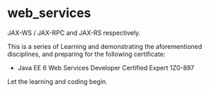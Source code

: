 # web_services
JAX-WS / JAX-RPC and JAX-RS respectively.

This is a series of Learning and demonstrating the aforementioned disciplines, and preparing for the following certificate:
- Java EE 6 Web Services Developer Certified Expert 1Z0-897

Let the learning and coding begin.
